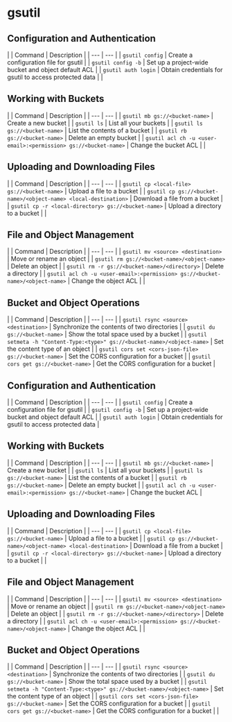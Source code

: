 # gsutil

## Configuration and Authentication
|
| Command | Description |
| --- | --- |
| `gsutil config` | Create a configuration file for gsutil |
| `gsutil config -b` | Set up a project-wide bucket and object default ACL |
| `gsutil auth login` | Obtain credentials for gsutil to access protected data |
|
## Working with Buckets
|
| Command | Description |
| --- | --- |
| `gsutil mb gs://<bucket-name>` | Create a new bucket |
| `gsutil ls` | List all your buckets |
| `gsutil ls gs://<bucket-name>` | List the contents of a bucket |
| `gsutil rb gs://<bucket-name>` | Delete an empty bucket |
| `gsutil acl ch -u <user-email>:<permission> gs://<bucket-name>` | Change the bucket ACL |
|
## Uploading and Downloading Files
|
| Command | Description |
| --- | --- |
| `gsutil cp <local-file> gs://<bucket-name>` | Upload a file to a bucket |
| `gsutil cp gs://<bucket-name>/<object-name> <local-destination>` | Download a file from a bucket |
| `gsutil cp -r <local-directory> gs://<bucket-name>` | Upload a directory to a bucket |
|
## File and Object Management
|
| Command | Description |
| --- | --- |
| `gsutil mv <source> <destination>` | Move or rename an object |
| `gsutil rm gs://<bucket-name>/<object-name>` | Delete an object |
| `gsutil rm -r gs://<bucket-name>/<directory>` | Delete a directory |
| `gsutil acl ch -u <user-email>:<permission> gs://<bucket-name>/<object-name>` | Change the object ACL |
|
## Bucket and Object Operations
|
| Command | Description |
| --- | --- |
| `gsutil rsync <source> <destination>` | Synchronize the contents of two directories |
| `gsutil du gs://<bucket-name>` | Show the total space used by a bucket |
| `gsutil setmeta -h "Content-Type:<type>" gs://<bucket-name>/<object-name>` | Set the content type of an object |
| `gsutil cors set <cors-json-file> gs://<bucket-name>` | Set the CORS configuration for a bucket |
| `gsutil cors get gs://<bucket-name>` | Get the CORS configuration for a bucket |
## Configuration and Authentication
|
| Command | Description |
| --- | --- |
| `gsutil config` | Create a configuration file for gsutil |
| `gsutil config -b` | Set up a project-wide bucket and object default ACL |
| `gsutil auth login` | Obtain credentials for gsutil to access protected data |

## Working with Buckets
|
| Command | Description |
| --- | --- |
| `gsutil mb gs://<bucket-name>` | Create a new bucket |
| `gsutil ls` | List all your buckets |
| `gsutil ls gs://<bucket-name>` | List the contents of a bucket |
| `gsutil rb gs://<bucket-name>` | Delete an empty bucket |
| `gsutil acl ch -u <user-email>:<permission> gs://<bucket-name>` | Change the bucket ACL |

## Uploading and Downloading Files
|
| Command | Description |
| --- | --- |
| `gsutil cp <local-file> gs://<bucket-name>` | Upload a file to a bucket |
| `gsutil cp gs://<bucket-name>/<object-name> <local-destination>` | Download a file from a bucket |
| `gsutil cp -r <local-directory> gs://<bucket-name>` | Upload a directory to a bucket |
|
## File and Object Management
|
| Command | Description |
| --- | --- |
| `gsutil mv <source> <destination>` | Move or rename an object |
| `gsutil rm gs://<bucket-name>/<object-name>` | Delete an object |
| `gsutil rm -r gs://<bucket-name>/<directory>` | Delete a directory |
| `gsutil acl ch -u <user-email>:<permission> gs://<bucket-name>/<object-name>` | Change the object ACL |
|
## Bucket and Object Operations
|
| Command | Description |
| --- | --- |
| `gsutil rsync <source> <destination>` | Synchronize the contents of two directories |
| `gsutil du gs://<bucket-name>` | Show the total space used by a bucket |
| `gsutil setmeta -h "Content-Type:<type>" gs://<bucket-name>/<object-name>` | Set the content type of an object |
| `gsutil cors set <cors-json-file> gs://<bucket-name>` | Set the CORS configuration for a bucket |
| `gsutil cors get gs://<bucket-name>` | Get the CORS configuration for a bucket |
|

